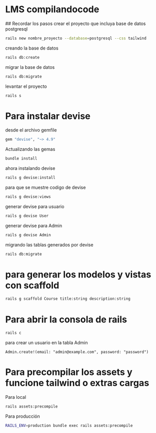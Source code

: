 # LMS compilandocode

## Recordar los pasos 
crear el proyecto que incluya base de datos postgresql 
```bash
rails new nombre_proyecto --database=postgresql --css tailwind 
```
creando la base de datos
```bash
rails db:create
```
migrar la base de datos 
```bash
rails db:migrate
```
levantar el proyecto
```bash
rails s 
``` 

# Para instalar devise 
desde el archivo gemfile
```bash
gem "devise", "~> 4.9"
```
Actualizando las gemas
```bash
bundle install
```
ahora instalando devise
```bash
rails g devise:install
```
para que se muestre codigo de devise
```bash
rails g devise:views
```
generar devise para usuario
```bash
rails g devise User
```
generar devise para Admin
```bash
rails g devise Admin
```
migrando las tablas generados por devise 
```bash
rails db:migrate
```





# para generar los modelos y vistas con scaffold 
```bash
rails g scaffold Course title:string description:string
```

# Para abrir la consola de rails 
```bash
rails c 
```
para crear un usuario en la tabla Admin 
```rails c
Admin.create!(email: "admin@example.com", password: "password")
```
# Para precompilar los assets y funcione tailwind o extras cargas 
Para local
```bash
rails assets:precompile
```
Para producción
```bash
RAILS_ENV=production bundle exec rails assets:precompile
```



